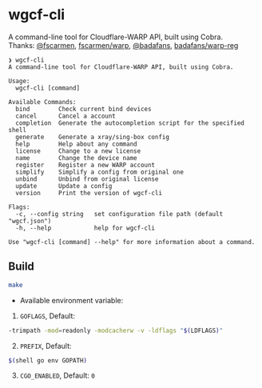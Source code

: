 # wgcf-cli
A command-line tool for Cloudflare-WARP API, built using Cobra.<br>
Thanks: [@fscarmen](https://github.com/fscarmen/), [fscarmen/warp](https://gitlab.com/fscarmen/warp/), [@badafans](https://github.com/badafans), [badafans/warp-reg](https://github.com/badafans/warp-reg)<br>

```
❯ wgcf-cli 
A command-line tool for Cloudflare-WARP API, built using Cobra.

Usage:
  wgcf-cli [command]

Available Commands:
  bind        Check current bind devices
  cancel      Cancel a account
  completion  Generate the autocompletion script for the specified shell
  generate    Generate a xray/sing-box config
  help        Help about any command
  license     Change to a new license
  name        Change the device name
  register    Register a new WARP account
  simplify    Simplify a config from original one
  unbind      Unbind from original license
  update      Update a config
  version     Print the version of wgcf-cli

Flags:
  -c, --config string   set configuration file path (default "wgcf.json")
  -h, --help            help for wgcf-cli

Use "wgcf-cli [command] --help" for more information about a command.
```
## Build 
```bash
make
```
- Available environment variable:
1. `GOFLAGS`, Default: 
```bash
-trimpath -mod=readonly -modcacherw -v -ldflags "$(LDFLAGS)"
```
2. `PREFIX`, Default: 
```bash
$(shell go env GOPATH)
```
3. `CGO_ENABLED`, Default: `0`

